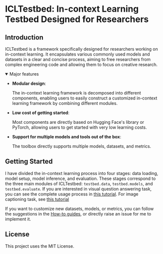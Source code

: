 # ICLTestbed: In-context Learning Testbed Designed for Researchers

## Introduction
ICLTestbed is a framework specifically designed for researchers working on in-context learning. It encapsulates various commonly used models and datasets in a clear and concise process, aiming to free researchers from complex engineering code and allowing them to focus on creative research.

<details open>
<summary>Major features</summary>

- **Modular design**: 

  The in-context learning framework is decomposed into different components, enabling users to easily construct a customized in-context learning framework by combining different modules.

- **Low cost of getting started**:

  Most components are directly based on Hugging Face's library or PyTorch, allowing users to get started with very low learning costs.

- **Support for multiple models and tools out of the box**:

  The toolbox directly supports multiple models, datasets, and metrics.


</details>

## Getting Started
I have divided the in-context learning process into four stages: data loading, model setup, model inference, and evaluation. These stages correspond to the three main modules of ICLTestbed: `testbed.data`, `testbed.models`, and `testbed.evaluate`. If you are interested in visual question answering task, you can see the complete usage process in [this tutorial](./examples/tutorial_vqa.ipynb). For image captioning task, see [this tutorial](./examples/tutorial_caption.ipynb)

If you want to customize new datasets, models, or metrics, you can follow the suggestions in the [How-to guides](./docs/How-to%20guides.md), or directly raise an issue for me to implement it.

## License
This project uses the MIT License.